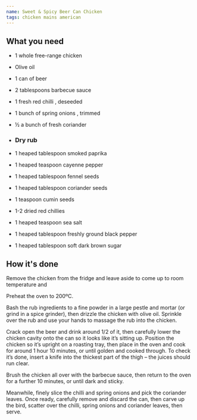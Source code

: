 ```yaml
---
name: Sweet & Spicy Beer Can Chicken
tags: chicken mains american
---
```


## What you need

* 1 whole free-range chicken
* Olive oil
* 1 can of beer
* 2 tablespoons barbecue sauce
* 1 fresh red chilli , deseeded
* 1 bunch of spring onions , trimmed
* ½ a bunch of fresh coriander

* ### Dry rub

* 1 heaped tablespoon smoked paprika
* 1 heaped teaspoon cayenne pepper
* 1 heaped tablespoon fennel seeds
* 1 heaped tablespoon coriander seeds
* 1 teaspoon cumin seeds
* 1-2 dried red chillies
* 1 heaped teaspoon sea salt
* 1 heaped tablespoon freshly ground black pepper
* 1 heaped tablespoon soft dark brown sugar

<!-- break -->

## How it's done

Remove the chicken from the fridge and leave aside to come up to room temperature and

Preheat the oven to 200ºC.

Bash the rub ingredients to a fine powder in a large pestle and mortar (or grind in a spice grinder), then drizzle the chicken with olive oil. Sprinkle over the rub and use your hands to massage the rub into the chicken.

Crack open the beer and drink around 1/2 of it, then carefully lower the chicken cavity onto the can so it looks like it’s sitting up. Position the chicken so it’s upright on a roasting tray, then place in the oven and cook for around 1 hour 10 minutes, or until golden and cooked through. To check it’s done, insert a knife into the thickest part of the thigh – the juices should run clear.

Brush the chicken all over with the barbecue sauce, then return to the oven for a further 10 minutes, or until dark and sticky.

Meanwhile, finely slice the chilli and spring onions and pick the coriander leaves. Once ready, carefully remove and discard the can, then carve up the bird, scatter over the chilli, spring onions and coriander leaves, then serve.
